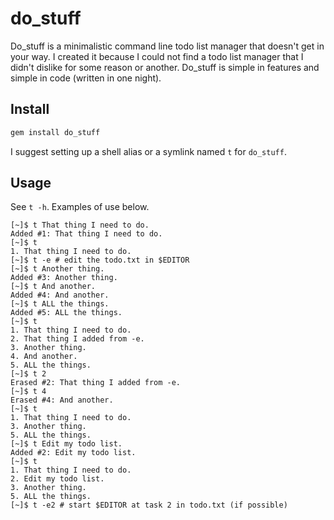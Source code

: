 do\_stuff
========

Do\_stuff is a minimalistic command line todo list manager that doesn't get in
your way. I created it because I could not find a todo list manager that I
didn't dislike for some reason or another. Do\_stuff is simple in features and
simple in code (written in one night).

Install
-------

``` bash
gem install do_stuff
```

I suggest setting up a shell alias or a symlink named `t` for `do_stuff`.

Usage
-----

See `t -h`. Examples of use below.

```
[~]$ t That thing I need to do.
Added #1: That thing I need to do.
[~]$ t
1. That thing I need to do.
[~]$ t -e # edit the todo.txt in $EDITOR
[~]$ t Another thing.
Added #3: Another thing.
[~]$ t And another.
Added #4: And another.
[~]$ t ALL the things.
Added #5: ALL the things.
[~]$ t
1. That thing I need to do.
2. That thing I added from -e.
3. Another thing.
4. And another.
5. ALL the things.
[~]$ t 2
Erased #2: That thing I added from -e.
[~]$ t 4
Erased #4: And another.
[~]$ t
1. That thing I need to do.
3. Another thing.
5. ALL the things.
[~]$ t Edit my todo list.
Added #2: Edit my todo list.
[~]$ t
1. That thing I need to do.
2. Edit my todo list.
3. Another thing.
5. ALL the things.
[~]$ t -e2 # start $EDITOR at task 2 in todo.txt (if possible)
```

